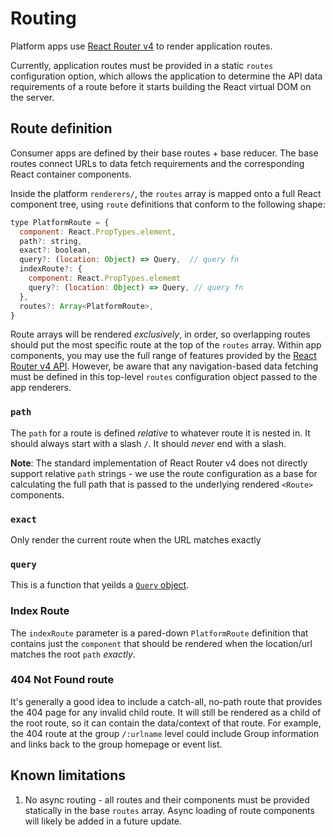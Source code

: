 # Routing

Platform apps use [React Router v4](https://reacttraining.com/react-router/) to
render application routes.

Currently, application routes must be provided in a static `routes`
configuration option, which allows the application to determine the API data
requirements of a route before it starts building the React virtual DOM on the
server.

## Route definition

Consumer apps are defined by their base routes + base reducer. The base routes
connect URLs to data fetch requirements and the corresponding React container
components.

Inside the platform `renderers/`, the `routes` array is mapped onto a full React
component tree, using `route` definitions that conform to the following shape:

```js
type PlatformRoute = {
  component: React.PropTypes.element,
  path?: string,
  exact?: boolean,
  query?: (location: Object) => Query,  // query fn
  indexRoute?: {
    component: React.PropTypes.elememt
    query?: (location: Object) => Query, // query fn
  },
  routes?: Array<PlatformRoute>,
}
```

Route arrays will be rendered _exclusively_, in order, so overlapping routes
should put the most specific route at the top of the `routes` array. Within app
components, you may use the full range of features provided by the [React Router
v4 API](https://reacttraining.com/react-router/api). However, be aware that any
navigation-based data fetching must be defined in this top-level `routes`
configuration object passed to the app renderers.

### `path`

The `path` for a route is defined _relative_ to whatever route it is nested
in. It should always start with a slash `/`. It should _never_ end with a slash.

**Note**: The standard implementation of React Router v4 does not directly
support relative `path` strings - we use the route configuration as a base for
calculating the full path that is passed to the underlying rendered `<Route>`
components.

### `exact`

Only render the current route when the URL matches exactly

### `query`

This is a function that yeilds a [`Query` object](./Queries.md).

### Index Route

The `indexRoute` parameter is a pared-down `PlatformRoute` definition that
contains just the `component` that should be rendered when the location/url
matches the root `path` _exactly_.

### 404 Not Found route

It's generally a good idea to include a catch-all, no-path route that provides
the 404 page for any invalid child route. It will still be rendered as a child
of the root route, so it can contain the data/context of that route. For
example, the 404 route at the group `/:urlname` level could include Group
information and links back to the group homepage or event list.

## Known limitations

1. No async routing - all routes and their components must be provided
   statically in the base `routes` array. Async loading of route components will
   likely be added in a future update.

